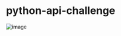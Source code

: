 # python-api-challenge
![image](https://user-images.githubusercontent.com/120693432/222643206-9d7474d5-22a4-4772-bdcf-ffba3b3d4b2c.png)

